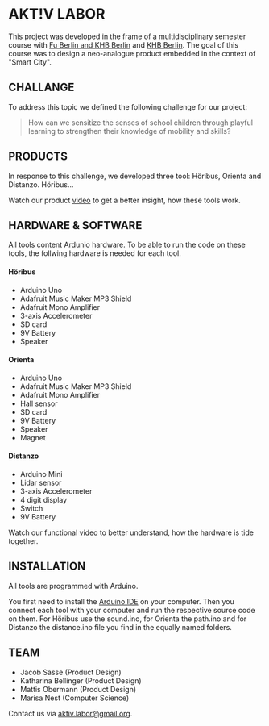 # AKT!V LABOR

This project was developed in the frame of a multidisciplinary semester course with [Fu Berlin and KHB Berlin](https://www.fu-berlin.de) and [KHB Berlin](https://www.kh-berlin.de). The goal of this course was to design a neo-analogue product embedded in the context of "Smart City".

## CHALLANGE

To address this topic we defined the following challenge for our project:

> How can we sensitize the senses of school children through playful learning to strengthen their knowledge of mobility and skills?

## PRODUCTS

In response to this challenge, we developed three tool: Höribus, Orienta and Distanzo. Höribus...

Watch our product [video]() to get a better insight, how these tools work.

## HARDWARE & SOFTWARE

All tools content Ardunio hardware. To be able to run the code on these tools, the follwing hardware is needed for each tool.

#### Höribus

* Arduino Uno
* Adafruit Music Maker MP3 Shield
* Adafruit Mono Amplifier
* 3-axis Accelerometer
* SD card
* 9V Battery
* Speaker

#### Orienta

* Arduino Uno
* Adafruit Music Maker MP3 Shield
* Adafruit Mono Amplifier
* Hall sensor
* SD card
* 9V Battery
* Speaker
* Magnet

#### Distanzo

* Arduino Mini
* Lidar sensor
* 3-axis Accelerometer
* 4 digit display
* Switch
* 9V Battery

Watch our functional [video](https://vimeo.com/392459920) to better understand, how the hardware is tide together.

## INSTALLATION

All tools are programmed with Arduino. 

You first need to install the [Arduino IDE](https://www.arduino.cc/en/Main/Software) on your computer. Then you connect each tool with your computer and run the respective source code on them. For Höribus use the sound.ino, for Orienta the path.ino and for Distanzo the distance.ino file you find in the equally named folders.

## TEAM 

* Jacob Sasse (Product Design)
* Katharina Bellinger (Product Design)
* Mattis Obermann (Product Design)
* Marisa Nest (Computer Science)

Contact us via aktiv.labor@gmail.org.
